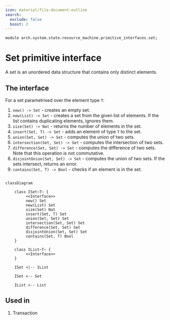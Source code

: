 ```yaml
---
icon: material/file-document-outline
search:
  exclude: false
  boost: 2
---
```


```juvix
module arch.system.state.resource_machine.primitive_interfaces.set;
```

# Set primitive interface

A set is an unordered data structure that contains only distinct elements.

## The interface

For a set parametrised over the element type `T`:

1. `new() -> Set` - creates an empty set.
2. `new(List) -> Set` - creates a set from the given list of elements. If the list contains duplicating elements, ignores them.
3. `size(Set) -> Nat` - returns the number of elements in the set.
4. `insert(Set, T) -> Set` - adds an element of type `T` to the set.
5. `union(Set, Set) -> Set` - computes the union of two sets.
6. `intersection(Set, Set) -> Set` - computes the intersection of two sets.
7. `difference(Set, Set) -> Set` - computes the difference of two sets. Note that this operation is not commutative.
8. `disjointUnion(Set, Set) -> Set` - computes the union of two sets. If the sets intersect, returns an error.
9. `contains(Set, T) -> Bool` - checks if an element is in the set.

```mermaid

classDiagram

    class ISet~T~ {
         <<Interface>>
         new() Set
         new(List) Set
         size(Set) Nat
         insert(Set, T) Set
         union(Set, Set) Set
         intersection(Set, Set) Set
         difference(Set, Set) Set
         disjointUnion(Set, Set) Set
         contains(Set, T) Bool
    }

    class IList~T~ {
         <<Interface>>
    }

    ISet <|-- IList

    ISet <-- Set

    IList <-- List

```

## Used in
1. Transaction
